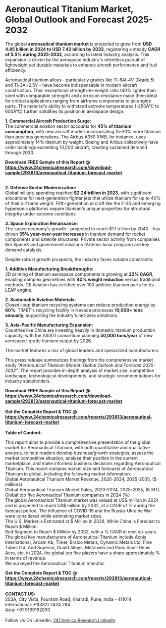 <h1>Aeronautical Titanium Market, Global Outlook and Forecast 2025-2032</h1><p>The global <strong>aeronautical titanium market</strong> is projected to grow from <strong>USD 4.85 billion in 2024 to USD 7.42 billion by 2032</strong>, registering a steady <strong>CAGR of 5.5% during 2025-2032</strong>, according to latest industry analysis. This expansion is driven by the aerospace industry's relentless pursuit of lightweight yet durable materials to enhance aircraft performance and fuel efficiency.</p><p>Aeronautical titanium alloys - particularly grades like Ti-6Al-4V (Grade 5) and Ti-3Al-2.5V - have become indispensable in modern aircraft construction. Their exceptional strength-to-weight ratio (40% lighter than steel with comparable strength) and corrosion resistance make them ideal for critical applications ranging from airframe components to jet engine parts. The material's ability to withstand extreme temperatures (-250Â°C to 600Â°C) further solidifies its position in aerospace design.</p><p><strong>1. Commercial Aircraft Production Surge:</strong><br>The commercial aviation sector accounts for <strong>45% of titanium consumption</strong>, with new aircraft models incorporating 15-20% more titanium than previous generations. The Airbus A350 XWB, for instance, uses approximately 14% titanium by weight. Boeing and Airbus collectively have order backlogs exceeding 13,000 aircraft, creating sustained demand through 2030.</p><div><b>Download FREE Sample of this Report @ 
            <a href="https://www.24chemicalresearch.com/download-sample/293813/aeronautical-titanium-forecast-market">
            https://www.24chemicalresearch.com/download-sample/293813/aeronautical-titanium-forecast-market</a></b></div><br><p><strong>2. Defense Sector Modernization:</strong><br>Global military spending reached <strong>$2.24 trillion in 2023</strong>, with significant allocations for next-generation fighter jets that utilize titanium for up to 40% of their airframe weight. Fifth-generation aircraft like the F-35 and emerging hypersonic platforms require titanium's unique properties for structural integrity under extreme conditions.</p><p><strong>3. Space Exploration Renaissance:</strong><br>The space economy's growth - projected to reach $1.1 trillion by 2040 - has driven <strong>35% year-over-year increases</strong> in titanium demand for rocket components and satellite structures. Private sector activity from companies like SpaceX and government missions (Artemis lunar program) are key demand catalysts.</p><p>Despite robust growth prospects, the industry faces notable constraints:</p><p><strong>1. Additive Manufacturing Breakthroughs:</strong><br>3D printing of titanium aerospace components is growing at <strong>22% CAGR</strong>, enabling complex geometries with <strong>40% weight reduction</strong> versus traditional methods. GE Aviation has certified over 100 additive titanium parts for its LEAP engine.</p><p><strong>2. Sustainable Aviation Materials:</strong><br>Closed-loop titanium recycling systems can reduce production energy by <strong>60%</strong>. TIMET's recycling facility in Nevada processes <strong>10,000+ tons annually</strong>, supporting the industry's net-zero ambitions.</p><p><strong>3. Asia-Pacific Manufacturing Expansion:</strong><br>Countries like China are investing heavily in domestic titanium production capacity, with the ASIATI consortium planning <strong>50,000 tons/year</strong> of new aerospace-grade titanium output by 2026.</p><p>The market features a mix of global leaders and specialized manufacturers:</p><p>This press release summarizes findings from the comprehensive market study <em>"Aeronautical Titanium Market: Global Outlook and Forecast 2025-2032"</em>. The report provides in-depth analysis of market size, competitive landscape, technological developments, and strategic recommendations for industry stakeholders.</p><div><b>Download FREE Sample of this Report @ 
            <a href="https://www.24chemicalresearch.com/download-sample/293813/aeronautical-titanium-forecast-market">
            https://www.24chemicalresearch.com/download-sample/293813/aeronautical-titanium-forecast-market</a></b></div><br><div><b>Get the Complete Report & TOC @ 
            <a href="https://www.24chemicalresearch.com/reports/293813/aeronautical-titanium-forecast-market">
            https://www.24chemicalresearch.com/reports/293813/aeronautical-titanium-forecast-market</a></b></div><br>
            <b>Table of Content:</b><p>This report aims to provide a comprehensive presentation of the global market for Aeronautical Titanium, with both quantitative and qualitative analysis, to help readers develop business/growth strategies, assess the market competitive situation, analyze their position in the current marketplace, and make informed business decisions regarding Aeronautical Titanium. This report contains market size and forecasts of Aeronautical Titanium in global, including the following market information:<br />
Global Aeronautical Titanium Market Revenue, 2020-2024, 2025-2035, ($ millions)<br />
Global Aeronautical Titanium Market Sales, 2020-2024, 2025-2035, (K MT)<br />
Global top five Aeronautical Titanium companies in 2024 (%)<br />
The global Aeronautical Titanium market was valued at US$ million in 2024 and is projected to reach US$ million by 2032, at a CAGR of % during the forecast period. The influence of COVID-19 and the Russia-Ukraine War were considered while estimating market sizes.<br />
The U.S. Market is Estimated at $ Million in 2024, While China is Forecast to Reach $ Million.<br />
Rod Segment to Reach $ Million by 2032, with a % CAGR in next six years.<br />
The global key manufacturers of Aeronautical Titanium include Acnis International, Arcam Ab, Timet, Bralco Metals, Dynamic Metals Ltd, Fine Tubes Ltd. And Superior, Gould Alloys, Metalweb and Paris Saint-Denis Aero, etc. in 2024, the global top five players have a share approximately % in terms of revenue.<br />
We surveyed the Aeronautical Titanium manufac</p><div><b>Get the Complete Report & TOC @ 
            <a href="https://www.24chemicalresearch.com/reports/293813/aeronautical-titanium-forecast-market">
            https://www.24chemicalresearch.com/reports/293813/aeronautical-titanium-forecast-market</a></b></div><br><b>CONTACT US:</b><br>
            203A, City Vista, Fountain Road, Kharadi, Pune, India - 411014<br>
            International: +1(332) 2424 294<br>
            Asia: +91 9169162030 <br><br>
            Follow Us On LinkedIn: <a href="https://www.linkedin.com/company/24chemicalresearch/">24ChemicalResearch LinkedIn</a>